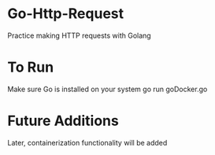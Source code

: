 # Go-Http-Request
Practice making HTTP requests with Golang

# To Run
Make sure Go is installed on your system
go run goDocker.go

# Future Additions
Later, containerization functionality will be added
